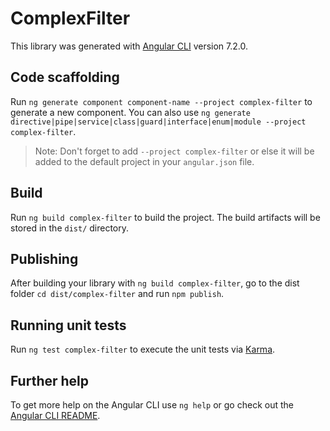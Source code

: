 # ComplexFilter

This library was generated with [Angular CLI](https://github.com/angular/angular-cli) version 7.2.0.

## Code scaffolding

Run `ng generate component component-name --project complex-filter` to generate a new component. You can also use `ng generate directive|pipe|service|class|guard|interface|enum|module --project complex-filter`.
> Note: Don't forget to add `--project complex-filter` or else it will be added to the default project in your `angular.json` file. 

## Build

Run `ng build complex-filter` to build the project. The build artifacts will be stored in the `dist/` directory.

## Publishing

After building your library with `ng build complex-filter`, go to the dist folder `cd dist/complex-filter` and run `npm publish`.

## Running unit tests

Run `ng test complex-filter` to execute the unit tests via [Karma](https://karma-runner.github.io).

## Further help

To get more help on the Angular CLI use `ng help` or go check out the [Angular CLI README](https://github.com/angular/angular-cli/blob/master/README.md).
